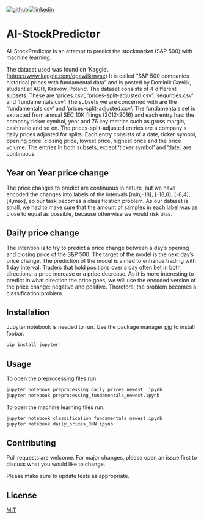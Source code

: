 
[![github](https://cloud.githubusercontent.com/assets/17016297/18839843/0e06a67a-83d2-11e6-993a-b35a182500e0.png)][1][![linkedin](https://cloud.githubusercontent.com/assets/17016297/18839848/0fc7e74e-83d2-11e6-8c6a-277fc9d6e067.png)][2]


# AI-StockPredictor

AI-StockPredictor is an attempt to predict the stockmarket (S&P 500) with machine learning.

The dataset used was found on ‘Kaggle’. (https://www.kaggle.com/dgawlik/nyse) It is called “S&P 500 companies historical prices with fundamental data” and is posted by Dominik Gawlik, student at AGH, Krakow, Poland. 
The dataset consists of 4 different subsets. These are ‘prices.csv’, ‘prices-split-adjusted.csv’, ‘sequrities.csv’ and ‘fundamentals.csv’. The subsets we are concerned with are the ‘fundamentals.csv’ and ‘prices-split-adjusted.csv’. The fundamentals set is extracted from annual SEC 10K filings (2012-2016) and each entry has: the company ticker symbol, year and 76 key metrics such as gross margin, cash ratio and so on. The prices-split-adjusted entries are a company's daily prices adjusted for splits. Each entry consists of a date, ticker symbol, opening price, closing price, lowest price, highest price and the price volume. The entries In both subsets, except ‘ticker symbol’ and ‘date’, are continuous. 

## Year on Year price change
The price changes to predict are continuous in nature, but we have encoded the changes into labels of the intervals [min,-18], [-18,8], [-8,4], [4,max], so our task becomes a classification problem. As our dataset is small, we had to make sure that the amount of samples in each label was as close to equal as possible, because otherwise we would risk bias.


## Daily price change
The intention is to try to predict a price change between a day’s opening and closing price of the S&P 500. The target of the model is the next day’s price change. The prediction of the model is aimed to enhance trading with 1 day interval. Traders that hold positions over a day often bet in both directions: a price increase or a price decrease. As it is more interesting to predict in what direction the price goes, we will use the encoded version of the price change: negative and positive. Therefore, the problem becomes a classification problem.



## Installation

Jupyter notebook is needed to run.
Use the package manager [pip](https://pypi.org/project/jupyter/) to install foobar.

```bash
pip install jupyter
```

## Usage

To open the preprocessing files run.

```bash
jupyter notebook preprocessing_daily_prices_newest_.ipynb
jupyter notebook preprocessing_fundamentals_newest.ipynb
```

To open the machine learning files run.

```bash
jupyter notebook classification_fundamentals_newest.ipynb 
jupyter notebook daily_prices_RNN.ipynb
```

## Contributing
Pull requests are welcome. For major changes, please open an issue first to discuss what you would like to change.

Please make sure to update tests as appropriate.

## License
[MIT](https://choosealicense.com/licenses/mit/)



[1]: http://www.github.com/dogg3
[2]: https://www.linkedin.com/in/doggeland
